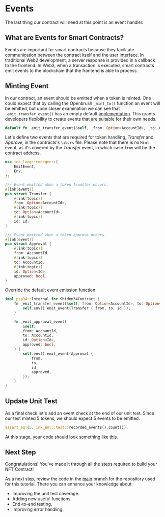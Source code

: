 # Events
The last thing our contract will need at this point is an event handler.

## What are Events for Smart Contracts?
Events are important for smart contracts because they facilitate communication between the contract itself and the user interface. In traditional Web2 development, a server response is provided in a callback to the frontend. In Web3, when a transaction is executed, smart contracts emit events to the blockchain that the frontend is able to process. 

## Minting Event
In our contract, an event should be emitted when a token is minted.
One could expect that by calling the Openbrush `_mint_to()` function an event will be emitted, but upon closer examination we can see that `_emit_transfer_event()` has an empty default [implementation](https://github1s.com/Supercolony-net/openbrush-contracts/blob/main/contracts/src/token/psp34/psp34.rs#L151-L152). This grants developers flexibility to create events that are suitable for their own needs.

```rust
default fn _emit_transfer_event(&self, _from: Option<AccountId>, _to: Option<AccountId>, _id: Id) {}
```

Let's define two events that are required for token handling, *Transfer* and *Approve*, in the contracts's `lib.rs` file. Please note that there is no `Mint` event, as it's covered by the *Transfer* event, in which case `from` will be the contract address.
```rust
use ink_lang::codegen::{
    EmitEvent,
    Env,
};

/// Event emitted when a token transfer occurs.
#[ink(event)]
pub struct Transfer {
    #[ink(topic)]
    from: Option<AccountId>,
    #[ink(topic)]
    to: Option<AccountId>,
    #[ink(topic)]
    id: Id,
}

/// Event emitted when a token approve occurs.
#[ink(event)]
pub struct Approval {
    #[ink(topic)]
    from: AccountId,
    #[ink(topic)]
    to: AccountId,
    #[ink(topic)]
    id: Option<Id>,
    approved: bool,
}
```

Override the default event emission function:
```rust
impl psp34::Internal for Shiden34Contract {
    fn _emit_transfer_event(&self, from: Option<AccountId>, to: Option<AccountId>, id: Id) {
        self.env().emit_event(Transfer { from, to, id });
    }

    fn _emit_approval_event(
        &self,
        from: AccountId,
        to: AccountId,
        id: Option<Id>,
        approved: bool,
    ) {
        self.env().emit_event(Approval {
            from,
            to,
            id,
            approved,
        });
    }
}
```

## Update Unit Test
As a final check let's add an event check at the end of our unit test. Since our test minted 5 tokens, we should expect 5 events to be emitted.
```rust
assert_eq!(5, ink_env::test::recorded_events().count());
```

At this stage, your code should look something like [this](https://github.com/swanky-dapps/nft/tree/tutorial/events).

## Next Step
Congratulations! You've made it through all the steps required to build your NFT Contract!

As a next step, review the code in the [main](https://github.com/swanky-dapps/nft/) branch for the repository used for this tutorial. There you can enhance your knowledge about:
- Improving the unit test coverage.
- Adding new useful functions.
- End-to-end testing.
- Improving error handling.
